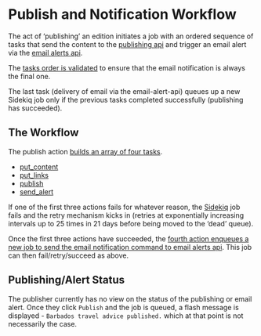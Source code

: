 # Publish and Notification Workflow

The act of ‘publishing’ an edition initiates a job with an ordered sequence of tasks that send the content to the [publishing api](https://github.com/alphagov/publishing-api) and trigger an email alert via the [email alerts api](https://github.com/alphagov/email-alert-api).

The [tasks order is validated](https://github.com/alphagov/travel-advice-publisher/blob/master/app/notifiers/publishing_api_notifier.rb#L43-43) to ensure that the email notification is always the final one.

The last task (delivery of email via the email-alert-api) queues up a new Sidekiq job only if the previous tasks completed successfully (publishing has succeeded).

## The Workflow
The publish action [builds an array of four tasks](https://github.com/alphagov/travel-advice-publisher/blob/master/app/controllers/admin/editions_controller.rb#L97-L101).

- [put_content](https://github.com/alphagov/travel-advice-publisher/blob/master/app/notifiers/publishing_api_notifier.rb#L7-7)
- [put_links](https://github.com/alphagov/travel-advice-publisher/blob/master/app/notifiers/publishing_api_notifier.rb#L13)
- [publish](https://github.com/alphagov/travel-advice-publisher/blob/master/app/notifiers/publishing_api_notifier.rb#L19)
- [send_alert](https://github.com/alphagov/travel-advice-publisher/blob/master/app/notifiers/publishing_api_notifier.rb#L34)

If one of the first three actions fails for whatever reason, the [Sidekiq](http://sidekiq.org/) job fails and the retry mechanism kicks in (retries at exponentially increasing intervals up to 25 times in 21 days before being moved to the ‘dead’ queue).

Once the first three actions have succeeded, the [fourth action enqueues a new job to send the email notification command to email alerts api](https://github.com/alphagov/travel-advice-publisher/blob/master/app/workers/publishing_api_worker.rb#L9-L11). This job can then fail/retry/succeed as above.

## Publishing/Alert Status
The publisher currently has no view on the status of the publishing or email alert. Once they click `Publish` and the job is queued, a flash message is displayed - `Barbados travel advice published.` which at that point is not necessarily the case.
